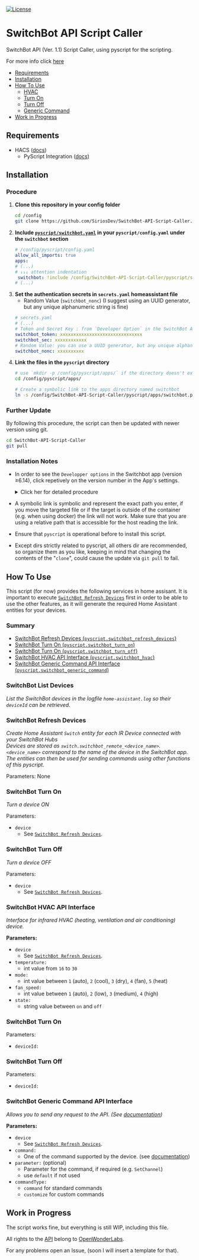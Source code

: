 [![License][licensing-shield]](LICENSE)

# SwitchBot API Script Caller

SwitchBot API (Ver. 1.1) Script Caller, using pyscript for the scripting.

For more info click [here][switchbot-api-repo]

- [Requirements](#requirements)
- [Installation](#installation)
- [How To Use](#how-to-use)
    - [HVAC](#switchbot-hvac-api-interface)
    - [Turn On](#switchbot-turn-on)
    - [Turn Off](#switchbot-turn-off)
    - [Generic Command](#switchbot-generic-command-api-interface)
- [Work in Progress](#work-in-progress)


## Requirements

- HACS ([docs][hacs-docs])
    - PyScript Integration ([docs][pyscript-docs])
      
## Installation
### Procedure
1. **Clone this repository in your config folder**
   ```sh
   cd /config
   git clone https://github.com/SiriosDev/SwitchBot-API-Script-Caller.git
   ```
2. **Include [`pyscript/switchbot.yaml`](./pyscript/switchbot.yaml) in your `pyscript/config.yaml` under the `switchbot` section**
   ```yaml
   # /config/pyscript/config.yaml
   allow_all_imports: true
   apps:
   # (...)
   # ↓↓↓ attention indentation
    switchbot: !include /config/SwitchBot-API-Script-Caller/pyscript/switchbot.yaml
   # (...)
   ```
3. **Set the authentication secrets in `secrets.yaml` homeassistant file**
    - Random Value (`switchbot_nonc`) (I suggest using an UUID generator, but any unique alphanumeric string is fine)
    ```yaml
    # secrets.yaml
    # (...)
    # Token and Secret Key : from `Developer Option` in the SwitchBot App (version ≥6.14)
    switchbot_token: xxxxxxxxxxxxxxxxxxxxxxxxxxxxxxx
    switchbot_sec: xxxxxxxxxxxx
    # Random Value: you can use a UUID generator, but any unique alphanumeric string is OK
    switchbot_nonc: xxxxxxxxxx
    ```
4. **Link the files in the `pyscript` directory**
   ```sh
   # use `mkdir -p /config/pyscript/apps/` if the directory doesn't exist
   cd /config/pyscript/apps/
   
   # Create a symbolic link to the apps directory named switchbot
   ln -s /config/SwitchBot-API-Script-Caller/pyscript/apps/switchbot.py switchbot.py
   ```
   
### Further Update
By following this procedure, the script can then be updated with newer version using git.
```sh
cd SwitchBot-API-Script-Caller
git pull
```

### Installation Notes
- In order to see the `Developper options` in the Switchbot app (version ≥6.14), click repetively on the version number in the App's settings.
    <details>
    <summary>Click her for detailed procedure</summary>
  
  ![SwitchBot](https://user-images.githubusercontent.com/26876994/210898538-5d07a304-3446-48e0-b020-69140ba89b45.png)
  
    </details>
- A symbolic link is symbolic and represent the exact path you enter, if you move the targeted file or if the target is outside of the container (e.g. when using docker) the link will not work. Make sure that you are using a relative path that is accessible for the host reading the link. 
- Ensure that `pyscript` is operational before to install this script.
- Except dirs strictly related to pyscript, all others dir are recommended, so organize them as you like, keeping in mind that changing the contents of the "`clone`", could cause the update via `git pull` to fail.

## How To Use
This script (for now) provides the following services in home assisant.
It is important to execute [`SwitchBot Refresh Devices`](#switchbot-refresh-devices) first in order to be able to use the other features, as it will generate the required Home Assistant entities for your devices.

### Summary
- [SwitchBot Refresh Devices (`pyscript.switchbot_refresh_devices`)](#switchbot-refresh-devices)
- [SwitchBot Turn On (`pyscript.switchbot_turn_on`)](#switchbot-turn-on)
- [SwitchBot Turn On (`pyscript.switchbot_turn_off`)](#switchbot-turn-off)
- [SwitchBot HVAC API Interface (`pyscript.switchbot_hvac`)](#switchbot-hvac-api-interface)
- [SwitchBot Generic Command API Interface (`pyscript.switchbot_generic_command`)](#switchbot-generic-command-api-interface)

### SwitchBot List Devices
_List the SwitchBot devices in the logfile `home-assistant.log` so their `deviceId` can be retrieved._


### SwitchBot Refresh Devices
_Create Home Assistant `Switch` entity for each IR Device connected with your SwitchBot Hubs_  
_Devices are stored as `switch.switchbot_remote_<device_name>`._  
_`<device_name>` correspond to the name of the device in the SwitchBot app._  
_The entities can then be used for sending commands using other functions of this pyscript._

Parameters: None

### SwitchBot Turn On
_Turn a device ON_

Parameters:
- `device`
    - See [`SwitchBot Refresh Devices`](#switchbot-refresh-devices).

### SwitchBot Turn Off
_Turn a device OFF_

Parameters:
- `device`
    - See [`SwitchBot Refresh Devices`](#switchbot-refresh-devices).

### SwitchBot HVAC API Interface
_Interface for infrared HVAC (heating, ventilation and air conditioning) device._

**Parameters:**
- `device`
    - See [`SwitchBot Refresh Devices`](#switchbot-refresh-devices).
- `temperature:`
    - int value from `16` to `30`
- `mode:`
    - int value between `1` (auto), `2` (cool), `3` (dry), `4` (fan), `5` (heat)
- `fan_speed:`
    - int value between `1` (auto), `2` (low), `3` (medium), `4` (high)
- `state:`
    - string value between `on` and `off`
### SwitchBot Turn On

Parameters:
- `deviceId:`


### SwitchBot Turn Off

Parameters:
- `deviceId:`


### SwitchBot Generic Command API Interface
_Allows you to send any request to the API. (See [documentation][generic-cmd-link])_

**Parameters:**
- `device`
    - See [`SwitchBot Refresh Devices`](#switchbot-refresh-devices).
- `command:`
    - One of the command supported by the device. (see [documentation][generic-cmd-link])
- `parameter:` (optional)
    - Parameter for the command, if required (e.g. `SetChannel`)
    - use `default` if not used
- `commandType:`
    - `command` for standard commands
    - `customize` for custom commands


## Work in Progress
The script works fine, but everything is still WIP, including this file.

All rights to the [API][switchbot-api-repo] belong to [OpenWonderLabs][OpenWonderLabs-lnk].

For any problems open an Issue, (soon I will insert a template for that).



[licensing-shield]: https://img.shields.io/github/license/SiriosDev/SwitchBot-API-Script-Caller?style=flat-square
[hacs-docs]: https://hacs.xyz/docs/setup/prerequisites
[pyscript-docs]: https://hacs-pyscript.readthedocs.io/en/latest/installation.html
[switchbot-api-repo]: https://github.com/OpenWonderLabs/SwitchBotAPI
[OpenWonderLabs-lnk]: https://github.com/OpenWonderLabs
[generic-cmd-link]: https://github.com/OpenWonderLabs/SwitchBotAPI#send-device-control-commands
[deviceid-link]: https://github.com/OpenWonderLabs/SwitchBotAPI#get-device-list

